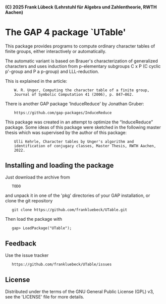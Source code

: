 ####  (C) 2025 Frank Lübeck (Lehrstuhl für Algebra und Zahlentheorie, RWTH Aachen)

# The GAP 4 package `UTable'

This package provides programs to compute ordinary character tables of
finite groups, either interactively or automatically.

The automatic variant is based on Brauer's characterization of 
generalized characters and uses induction from p-elementary subgroups
C x P (C cyclic p'-group and P a p-group) and LLL-reduction.

This is explained in the article:

        W. R. Unger, Computing the character table of a finite group,
        Journal of Symbolic Computation 41 (2006), p. 847–862.

There is another GAP package 'InduceReduce' by Jonathan Gruber:

        https://github.com/gap-packages/InduceReduce

This package was created in an attempt to optimize the “InduceReduce” package.
Some ideas of this package were sketched in the following master thesis
which was supervised by the author of this package:

        Ulli Kehrle, Character tables by Unger's algorithm and 
        identification of conjugacy classes, Master Thesis, RWTH Aachen,
        2022.

## Installing and loading the package

Just download the archive from
   
       TODO

and unpack it in one of the 'pkg' directories of your GAP installation,
or clone the git repository

       git clone https://github.com/frankluebeck/UTable.git

Then load the package with

       gap> LoadPackage("UTable");


## Feedback

Use the issue tracker

       https://github.com/frankluebeck/UTable/issues


## License

Distributed under the terms of the GNU General Public License (GPL) v3,
see the 'LICENSE' file for more details.


